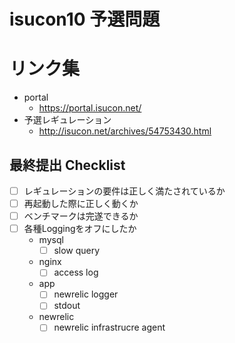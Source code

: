 isucon10 予選問題
========================================

# リンク集

- portal
  - https://portal.isucon.net/
- 予選レギュレーション
  - http://isucon.net/archives/54753430.html


最終提出 Checklist
----------------------------------------

- [ ] レギュレーションの要件は正しく満たされているか
- [ ] 再起動した際に正しく動くか
- [ ] ベンチマークは完遂できるか
- [ ] 各種Loggingをオフにしたか
    - mysql
        - [ ] slow query
    - nginx
        - [ ] access log
    - app
        - [ ] newrelic logger
        - [ ] stdout
    - newrelic
        - [ ] newrelic infrastrucre agent
